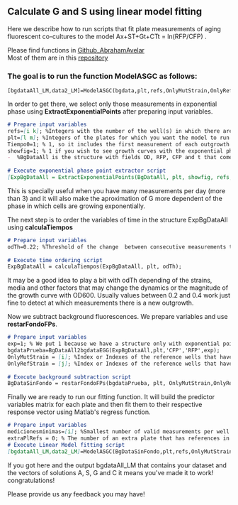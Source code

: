 ## Calculate G and S using linear model fitting

Here we describe how to run scripts that fit plate measurements of aging fluorescent co-cultures to the model Ax+ST+Gt+CTt = ln(RFP/CFP) .

Please find functions in [Github_AbrahamAvelar](https://github.com/AbrahamAvelar)  
Most of them are in this [repository](https://github.com/AbrahamAvelar/Comparacion_Metodos_Envejecimiento/tree/master/Functions/CorrerModeloNS_ScriptsEGG)

  
### The goal is to run the function ModelASGC as follows:  
```
[bgdataAll_LM,data2_LM]=ModelASGC(bgdata,plt,refs,OnlyMutStrain,OnlyRefStrain,medicionesminimas,exp,extraPlRefs);

```

In order to get there, we select only those measurements in exponential phase using **ExtractExponentialPoints** after preparing input variables.

```markdown
# Prepare input variables
refs=[i k]; %Integers with the number of the well(s) in which there are competitions WTrfp+WTcfp  
plt=[l m]; %Integers of the plates for which you want the model to run.  
Tiempo0=1; % 1, so it includes the first measurement of each outgrowth before the exponential time points.  
showfig=1; % 1 if you wish to see growth curves with the exponential phase time points highligthed  
-  %BgDataAll is the structure with fields OD, RFP, CFP and t that comes from either LoadTecanFiles or from bgdataAll2BgDataAll  
    
# Execute exponential phase point extractor script
[ExpBgDataAll = ExtractExponentialPoints(BgDataAll, plt, showfig, refs, Tiempo0 )]
```
  
This is specially useful when you have many measurements per day (more than 3) and it will also make the aproximation of G more dependent of the phase in which cells are growing exponentially.
  
    
The next step is to order the variables of time in the structure ExpBgDataAll using **calculaTiempos**
  
```markdown
# Prepare input variables
odTh=0.22; %Threshold of the change  between consecutive measurements to be identified as a new outgrowths's measurement.
  
# Execute time ordering script
ExpBgDataAll = calculaTiempos(ExpBgDataAll, plt, odTh);
```
It may be a good idea to play a bit with odTh depending of the strains, media and other factors that may change the dynamics or the magnitude of the growth curve with OD600. Usually values between 0.2 and 0.4 work just fine to detect at which measurements there is a new outgrowth. 

Now we subtract background fluorescences. We prepare variables and use **restarFondoFPs**.

```markdown
# Prepare input variables
exp=1; % We put 1 because we have a structure only with exponential points which is the output of 'ExtractExponentialPoints'
bgdataPrueba=BgDataAll2bgdataEGG(ExpBgDataAll,plt,'CFP','RFP',exp); 
OnlyMutStrain = [i]; %Index or Indexes of the reference wells that have only WTcfp
OnlyRefStrain = [j]; %Index or Indexes of the reference wells that have only WTrfp (the same FP as all of the mutants)
  
# Execute background subtraction script
BgDataSinFondo = restarFondoFPs(bgdataPrueba, plt, OnlyMutStrain,OnlyRefStrain)
```

Finally we are ready to run our fitting function. It will build the predictor variables matrix for each plate and then fit them to their respective response vector using Matlab's regress function.

```markdown
# Prepare input variables
medicionesminimas=[i]; %Smallest number of valid measurements per well to be included in the fitting function
extraPlRefs = 0; % The number of an extra plate that has references in it. Put 0 if you have references in every plate.
# Execute Linear Model fitting script
[bgdataAll_LM,data2_LM]=ModelASGC(BgDataSinFondo,plt,refs,OnlyMutStrain,OnlyRefStrain,medicionesminimas,exp,extraPlRefs);
```

If you got here and the output bgdataAll_LM that contains your dataset and the vectors of solutions A, S, G and C it means you've made it to work! congratulations!


Please provide us any feedback you may have!

